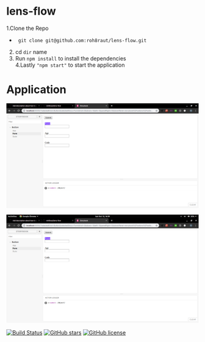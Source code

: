 # lens-flow

1.Clone the Repo  
  * ` git clone git@github.com:roh8raut/lens-flow.git` 
  
2. cd `dir` name  
3. Run `npm install` to install the dependencies  
4.Lastly `"npm start"` to start the application

# Application
![.](images/1.png)

![.](images/2.png)


[![Build Status](https://travis-ci.org/aspirisen/lens-flow.svg?branch=master)](https://travis-ci.org/aspirisen/lens-flow)
[![GitHub stars](https://img.shields.io/github/stars/aspirisen/lens-flow.svg)](https://github.com/aspirisen/lens-flow/stargazers)
[![GitHub license](https://img.shields.io/badge/license-MIT-blue.svg)](https://raw.githubusercontent.com/aspirisen/lens-flow/master/LICENSE)
